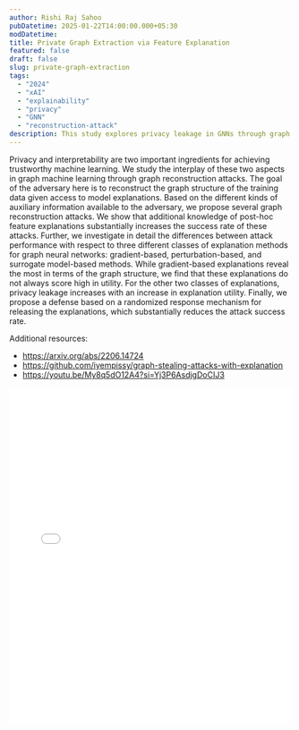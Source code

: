 ```yaml
---
author: Rishi Raj Sahoo
pubDatetime: 2025-01-22T14:00:00.000+05:30 
modDatetime: 
title: Private Graph Extraction via Feature Explanation
featured: false
draft: false
slug: private-graph-extraction
tags:
  - "2024" 
  - "xAI"
  - "explainability"
  - "privacy"
  - "GNN"
  - "reconstruction-attack"
description: This study explores privacy leakage in GNNs through graph reconstruction attacks using feature explanations. It compares explanation methods—gradient-based, perturbation-based, and surrogate model-based—showing that explanations aid graph reconstruction, with a trade-off between privacy and utility. A defense using randomized response is proposed to reduce attack success.
---
```


Privacy and interpretability are two important ingredients for achieving trustworthy machine learning. We study the interplay of these two aspects in graph machine learning through graph reconstruction attacks. The goal of the adversary here is to reconstruct the graph structure of the training data given access to model explanations. Based on the different kinds of auxiliary information available to the adversary, we propose several graph reconstruction attacks. We show that additional knowledge of post-hoc feature explanations substantially increases the success rate of these attacks. Further, we investigate in detail the differences between attack performance with respect to three different classes of explanation methods for graph neural networks: gradient-based, perturbation-based, and surrogate model-based methods. While gradient-based explanations reveal the most in terms of the graph structure, we find that these explanations do not always score high in utility. For the other two classes of explanations, privacy leakage increases with an increase in explanation utility. Finally, we propose a defense based on a randomized response mechanism for releasing the explanations, which substantially reduces the attack success rate.

Additional resources:
* https://arxiv.org/abs/2206.14724
* https://github.com/iyempissy/graph-stealing-attacks-with-explanation
* https://youtu.be/My8q5dO12A4?si=Yj3P6AsdjgDoCIJ3

<embed src="/labtalks/assets/slides/2025-01-22--Rishi--Graph-Extraction.pdf" type="application/pdf" width="100%" height="600px">
